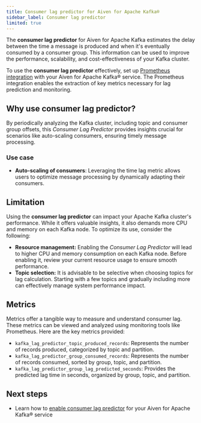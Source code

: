 ```yaml
---
title: Consumer lag predictor for Aiven for Apache Kafka®
sidebar_label: Consumer lag predictor
limited: true
---
```


The **consumer lag predictor** for Aiven for Apache Kafka estimates the
delay between the time a message is produced and when it's eventually
consumed by a consumer group. This information can be used to improve
the performance, scalability, and cost-effectiveness of your Kafka
cluster.

To use the **consumer lag predictor** effectively, set up
[Prometheus integration](/docs/platform/howto/integrations/prometheus-metrics) with your
Aiven for Apache Kafka® service. The Prometheus
integration enables the extraction of key metrics necessary for lag
prediction and monitoring.

## Why use consumer lag predictor?

By periodically analyzing the Kafka cluster, including topic and
consumer group offsets, this *Consumer Lag Predictor* provides insights
crucial for scenarios like auto-scaling consumers, ensuring timely
message processing.

### Use case

-   **Auto-scaling of consumers**: Leveraging the time lag metric allows
    users to optimize message processing by dynamically adapting their
    consumers.

## Limitation

Using the **consumer lag predictor** can impact your Apache Kafka
cluster's performance. While it offers valuable insights, it also
demands more CPU and memory on each Kafka node. To optimize its use,
consider the following:

-   **Resource management:** Enabling the *Consumer Lag Predictor* will
    lead to higher CPU and memory consumption on each Kafka node. Before
    enabling it, review your current resource usage to ensure smooth
    performance.
-   **Topic selection:** It is advisable to be selective when choosing
    topics for lag calculation. Starting with a few topics and gradually
    including more can effectively manage system performance impact.

## Metrics

Metrics offer a tangible way to measure and understand consumer lag.
These metrics can be viewed and analyzed using monitoring tools like
Prometheus. Here are the key metrics provided:

-   `kafka_lag_predictor_topic_produced_records`: Represents the number
    of records produced, categorized by topic and partition.
-   `kafka_lag_predictor_group_consumed_records`: Represents the number
    of records consumed, sorted by group, topic, and partition.
-   `kafka_lag_predictor_group_lag_predicted_seconds`: Provides the
    predicted lag time in seconds, organized by group, topic, and
    partition.

## Next steps

-   Learn how to [enable consumer lag predictor](/docs/products/kafka/howto/enabled-consumer-lag-predictor)
    for your Aiven for Apache Kafka® service
